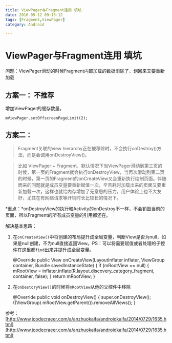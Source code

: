 ```yaml
---
title: ViewPager与Fragment连用 填坑
date: 2016-05-12 09:13:12
tags: [Fragment,ViewPager]
category: Android

---
```


# ViewPager与Fragment连用 填坑
问题：ViewPager滑动的时候Fragment内部加载的数据消除了，划回来又要重新加载

## 方案一： 不推荐
增加ViewPager的缓存数量。

    mViewPager.setOffscreenPageLimit(2);

## 方案二：

>Fragment关联的view hierarchy正在被移除时，不会执行onDestroy()方法，而是会调用onDestroyView()。

>比如 ViewPager + Fragment，默认情况下当ViewPager滑动到第三页的时候，第一页的Fragment就会执行onDestroyView，当再次滑动到第二页的时候，第一页的Fragment的onCreateView又会重新执行绘制页面。伴随而来的问题就是成员变量要重新赋值一次，辛苦耗时加载出来的页面又要重新加载一次，这样也就给内存增加了无意思的压力，用户体验上也不大友好，尤其在有网络请求等开销时长比较长的情况下。

*重点：*onDestroyView的执行和Activity的onDestroy不一样，不会销毁当前的页面，所以Fragment的所有成员变量的引用都还在。

解决基本思路：

1. 在`onCreateView()`中将创建的布局提升成全局变量，判断View是否为null，如果是null创建，不为null直接返回View。PS：可以将需要赋值或者处理的子控件在这里都`find`出来并提升成全局变量。

    @Override
    public View onCreateView(LayoutInflater inflater, ViewGroup container,
                             Bundle savedInstanceState) {
        if (mRootView == null) {
            mRootView = inflater.inflate(R.layout.discovery_category_fragment, container, false);
        }
        return mRootView;
    }

2. 在`onDestoryView()`的时候将`mRootView`从他的父控件中移除

    @Override
    public void onDestroyView() {
        super.onDestroyView();
        ((ViewGroup) mRootView.getParent()).removeAllViews();
    }

参考：[http://www.jcodecraeer.com/a/anzhuokaifa/androidkaifa/2014/0729/1635.html](http://www.jcodecraeer.com/a/anzhuokaifa/androidkaifa/2014/0729/1635.html)


